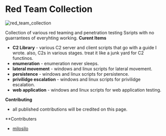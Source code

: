 # Red Team Collection

![red_team_collection]([https://www.reddit.com/user/Milosilo_hacks/comments/168mk0h/red_ream_library/?utm_source=share&utm_medium=web2x&context=](https://i.redd.it/g7edvoipsylb1.png)3)

Collection of various red teaming and penetration testing Ssripts with no guarrantees of everyhting working.
**Curent Items** 
- **C2 Library** - various C2 server and client scripts that go with a guide I wrote. also, C2s in various stages. treat it like a junk yard for C2 functinos.
- **enumeration** - enumeration never sleeps.
- **lateral movement** - windows and linux scripts for lateral movement.
- **persistence** - windows and linux scripts for persistence.
- **privilidge escalation** - windows and linux scripts for privilidge escalation.
- **web application** - windows and linux scripts for web application testing.

**Contributing**
- all published contributions will be credited on this page. 

**Contributers
- [milosilo](https://github.com/milosilo)
